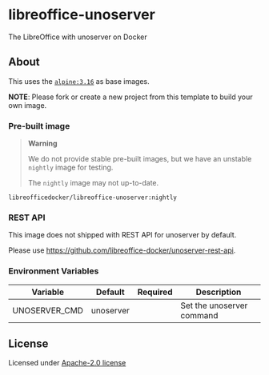 # libreoffice-unoserver

The LibreOffice with unoserver on Docker

## About

This uses the [`alpine:3.16`](https://hub.docker.com/_/alpine) as base images.

**NOTE**: Please fork or create a new project from this template to build your own image.

### Pre-built image

> **Warning**
> 
> We do not provide stable pre-built images, but we have an unstable `nightly` image for testing.
>
> The `nightly` image may not up-to-date.

```
libreofficedocker/libreoffice-unoserver:nightly
```

### REST API

This image does not shipped with REST API for unoserver by default.

Please use https://github.com/libreoffice-docker/unoserver-rest-api.

### Environment Variables

| Variable      | Default   | Required | Description               |
| ------------- | --------- | -------- | ------------------------- |
| UNOSERVER_CMD | unoserver |          | Set the unoserver command |

## License

Licensed under [Apache-2.0 license](LICENSE)
